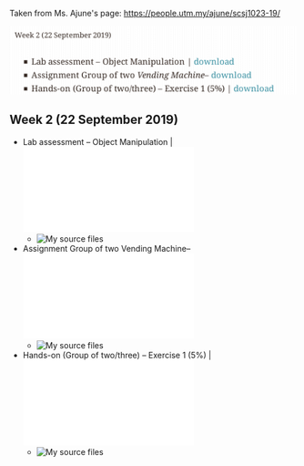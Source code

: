 Taken from Ms. Ajune's page: https://people.utm.my/ajune/scsj1023-19/

![week_02.png](week_02.png?raw=true)

## Week 2 (22 September 2019)

* Lab assessment – Object Manipulation | ![download](Class_oop.pdf)
    * ![My source files](lab_assessment_–_object_manipulation)
* Assignment Group of two Vending Machine– ![download](vending-DVD.pdf)
    * ![My source files](vending_machine)
* Hands-on (Group of two/three) – Exercise 1 (5%) | ![download](Exercise_01.pdf)
    * ![My source files](exercise_01)